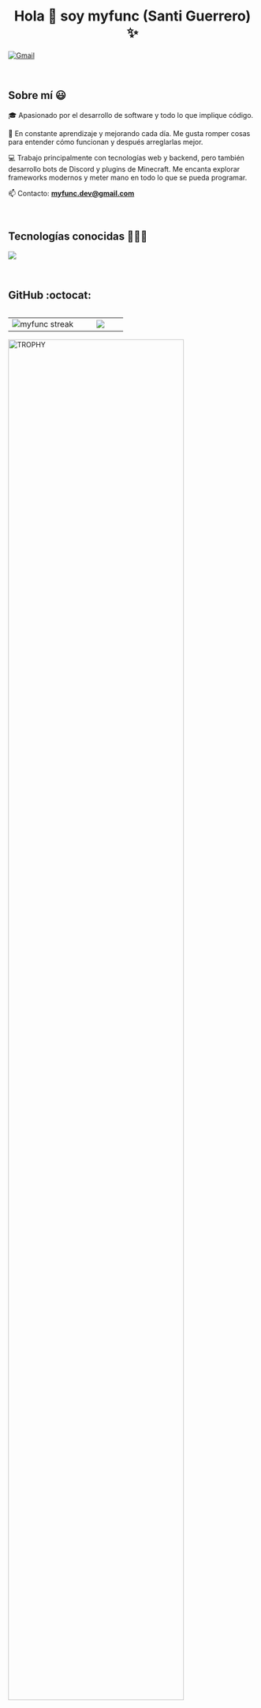 <h1 align="center">Hola 👋 soy myfunc (Santi Guerrero) ✨</h1>

<p align="left">
  <a href="mailto:myfunc.dev@gmail.com" target="blank"><img align="center" src="https://img.shields.io/badge/Gmail-D14836?style=for-the-badge&logo=gmail&logoColor=white" alt="Gmail" /></a>
</p>
<br>

<h2>Sobre mí 😃</h2>

<p align="left">
🎓 Apasionado por el desarrollo de software y todo lo que implique código.

🚀 En constante aprendizaje y mejorando cada día. Me gusta romper cosas para entender cómo funcionan y después arreglarlas mejor.

💻 Trabajo principalmente con tecnologías web y backend, pero también desarrollo bots de Discord y plugins de Minecraft. Me encanta explorar frameworks modernos y meter mano en todo lo que se pueda programar.

📫 Contacto: **myfunc.dev@gmail.com**
</p>
<br>

<h2>Tecnologías conocidas 👨🏻‍💻</h2>

<p align="left">
  <a href="https://skillicons.dev">
    <img src="https://skillicons.dev/icons?i=java,astro,js,nodejs,discordjs,html,mysql,sqlite,php,spring,tailwind,ts&perline=8" />
  </a>
</p>

<br>

<h2>GitHub :octocat:</h2>

<p align="center">
<table align="left">
<tr border="none">
<td width="60%" align="center">
  <img title="🔥 GitHub streak stats" alt="myfunc streak" src="https://github-readme-streak-stats.herokuapp.com/?user=myfunc&theme=dark&hide_border=false" />
</td>
<td width="40%" align="center">
  <img src="https://github-readme-stats.anuraghazra1.vercel.app/api/top-langs/?username=myfunc&theme=dark&hide_border=false&langs_count=8"/>
</td>
</tr>
</table>
</p>

<div align="left">
  <a href="https://github.com/ryo-ma/github-profile-trophy">
    <img width="84%" src="https://github-profile-trophy.vercel.app/?username=myfunc&theme=radical&row=1&column=7&margin-h=15&margin-w=5&no-bg=true" alt="TROPHY" />
  </a>
</div>
